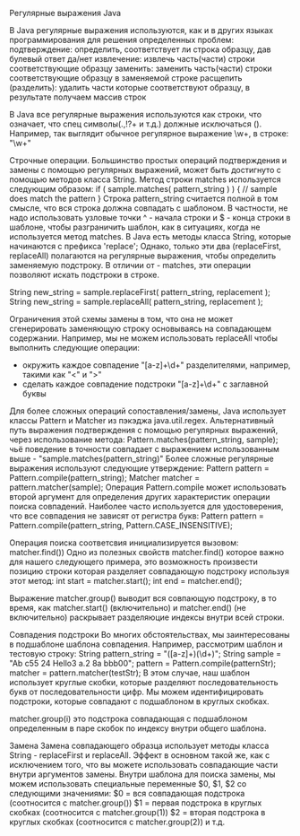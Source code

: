 Регулярные выражения Java

В Java регулярные выражения используются, как и в других языках программирования для решения определенных проблем:
подтверждение: определить, соответствует ли строка образцу, дав булевый ответ да/нет
извлечение: извлечь часть(части) строки соответствующие образцу
заменить: заменить часть(части) строки соответствующие образцу в заменяемой строке
расщепить (разделить): удалить части которые соответствуют образцу, в результате получаем массив строк

В Java все регулярные выражения используются как строки, что означает, что спец символы(.,!?+ и т.д.) должные исключаться (\). Например, так выглядит
обычное регулярное выражение \w+, в строке:
"\\w+"

Строчные операции.
Большинство простых операций подтверждения и замены с помощью регулярных выражений, может быть достигнуто с помощью методов класса String.
Метод строки matches используется следующим образом:
if ( sample.matches( pattern_string ) ) {
  // sample does match the pattern
}
Строка pattern_string считается полной в том смысле, что вся строка должна совпадать с шаблоном.
В частности, не надо использовать узловые точки ^ - начала строки и $ - конца строки в шаблоне, чтобы разграничить шаблон, как в ситуациях, когда не используется метод matches.
В Java есть методы класса String, которые начинаются с префикса 'replace'; 
Однако, только эти два (replaceFirst, replaceAll) полагаются на регулярные выражения, чтобы определить
заменяемую подстроку.
В отличии от - matches, эти операции позволяют искать подстроки в строке.

String new_string = sample.replaceFirst( pattern_string, replacement );
String new_string = sample.replaceAll( pattern_string, replacement );

Ограничения этой схемы замены в том, что она не может сгенерировать заменяющую строку основываясь
на совпадающем содержании. Например, мы не можем использовать replaceAll чтобы выполнить следующие
операции:
- окружить каждое совпадение "[a-z]+\d+" разделителями, например, такими как "<" и ">"
- сделать каждое совпадение подстроки "[a-z]+\d+" с заглавной буквы

Для более сложных операций сопоставления/замены, Java использует классы Pattern и Matcher из пэкэджа
java.util.regex. Альтернативный путь выражения подтверждения с помощью регулярных выражений, через
использование метода:
Pattern.matches(pattern_string, sample);
чьё поведение в точности совпадает с выражением использованным выше - "sample.matches(pattern_string)"
Более сложные регулярные выражения используют следующие утверждение:
Pattern pattern = Pattern.compile(pattern_string);
Matcher matcher = pattern.matcher(sample);
Операция Pattern.compile может использовать второй аргумент для определения других характеристик операции
поиска совпадений. Наиболее часто используется для удостоверения, что все совпадения не зависят от регистра 
букв:
Pattern pattern = Pattern.compile(pattern_string, Pattern.CASE_INSENSITIVE);

Операция поиска соответсвия инициализируется вызовом:
matcher.find())
Одно из полезных свойств matcher.find() которое важно для нашего следующего примера, это возможность
произвести позицию строки которая разделяет совпадающую подстроку используя этот метод:
int start = matcher.start();
int end = matcher.end();

Выражение matcher.group() выводит вся совпающую подстроку, в то время, как matcher.start() (включительно)
и matcher.end() (не включительно) раскрывает разделяюцие индексы внутри всей строки.

Совпадения подстроки
Во многих обстоятельствах, мы заинтересованы в подшаблоне шаблона совпадения. Например, 
рассмотрим шаблон и тестовую строку:
String pattern_string = "([a-z]+)(\\d+)";
String sample = "Ab c55 24 Hello3 a.2 8a bbb00";
pattern = Pattern.compile(patternStr);
matcher = pattern.matcher(testStr);
В этом случае, наш шаблон использует круглые скобки, которые разделяют последовательность букв
от последовательности цифр. Мы можем идентифицировать подстроки, которые совпадают с подшаблоном в
круглых скобках.

matcher.group(i) это подстрока совпадающая с подшаблоном определенным в паре скобок по индексу внутри общего шаблона.

Замена
Замена совпадающего образца использует методы класса String - replaceFirst и replaceAll. Эффект
в основном такой же, как с исключением того, что вы можете использовать совпадающие части внутри
аргументов замены.
Внутри шаблона для поиска замены, мы можем использовать специальные переменные $0, $1, $2 со
следующими значениями:
$0 = вся совпадающая подстрока
(соотносится с matcher.group())
$1 = первая подстрока в круглых скобках
(соотносится с matcher.group(1))
$2 = вторая подстрока в круглых скобках
(соотносится с matcher.group(2)) и т.д.
